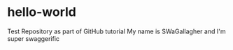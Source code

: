 # hello-world
Test Repository as part of GitHub tutorial
My name is SWaGallagher and I'm super swaggerific
